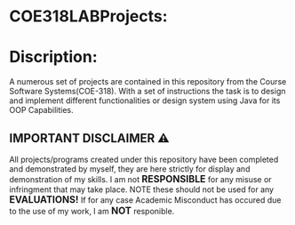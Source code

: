 # COE318LABProjects:
<h1>Discription:</h1>  
A numerous set of projects are contained in this repository from the Course Software Systems(COE-318). With a set of instructions the task is to design and implement different functionalities or design system using Java for its OOP Capabilities. 
<br/> 
<h2> IMPORTANT DISCLAIMER ⚠️</h2> 
All projects/programs created under this repository have been completed and demonstrated by myself, they are here strictly for display and demonstration of my skills. I am not <strong><big>RESPONSIBLE</big></strong> for any misuse or infringment that may take place. NOTE these should not be used for any <strong><big>EVALUATIONS!</big></strong> If for any case Academic Misconduct has occured due to the use of my work, I am <strong><big>NOT</big></strong> responible. 
